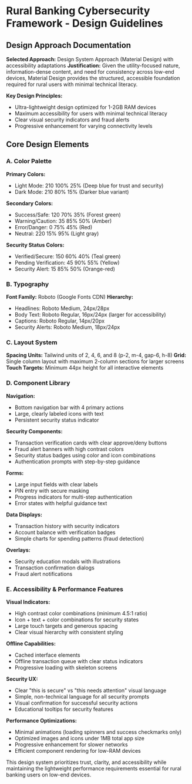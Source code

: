 # Rural Banking Cybersecurity Framework - Design Guidelines

## Design Approach Documentation

**Selected Approach:** Design System Approach (Material Design) with accessibility adaptations
**Justification:** Given the utility-focused nature, information-dense content, and need for consistency across low-end devices, Material Design provides the structured, accessible foundation required for rural users with minimal technical literacy.

**Key Design Principles:**
- Ultra-lightweight design optimized for 1-2GB RAM devices
- Maximum accessibility for users with minimal technical literacy
- Clear visual security indicators and fraud alerts
- Progressive enhancement for varying connectivity levels

## Core Design Elements

### A. Color Palette
**Primary Colors:**
- Light Mode: 210 100% 25% (Deep blue for trust and security)
- Dark Mode: 210 80% 15% (Darker blue variant)

**Secondary Colors:**
- Success/Safe: 120 70% 35% (Forest green)
- Warning/Caution: 35 85% 50% (Amber)
- Error/Danger: 0 75% 45% (Red)
- Neutral: 220 15% 95% (Light gray)

**Security Status Colors:**
- Verified/Secure: 150 60% 40% (Teal green)
- Pending Verification: 45 90% 55% (Yellow)
- Security Alert: 15 85% 50% (Orange-red)

### B. Typography
**Font Family:** Roboto (Google Fonts CDN)
**Hierarchy:**
- Headlines: Roboto Medium, 24px/28px
- Body Text: Roboto Regular, 16px/24px (larger for accessibility)
- Captions: Roboto Regular, 14px/20px
- Security Alerts: Roboto Medium, 18px/24px

### C. Layout System
**Spacing Units:** Tailwind units of 2, 4, 6, and 8 (p-2, m-4, gap-6, h-8)
**Grid:** Single column layout with maximum 2-column sections for larger screens
**Touch Targets:** Minimum 44px height for all interactive elements

### D. Component Library

**Navigation:**
- Bottom navigation bar with 4 primary actions
- Large, clearly labeled icons with text
- Persistent security status indicator

**Security Components:**
- Transaction verification cards with clear approve/deny buttons
- Fraud alert banners with high contrast colors
- Security status badges using color and icon combinations
- Authentication prompts with step-by-step guidance

**Forms:**
- Large input fields with clear labels
- PIN entry with secure masking
- Progress indicators for multi-step authentication
- Error states with helpful guidance text

**Data Displays:**
- Transaction history with security indicators
- Account balance with verification badges
- Simple charts for spending patterns (fraud detection)

**Overlays:**
- Security education modals with illustrations
- Transaction confirmation dialogs
- Fraud alert notifications

### E. Accessibility & Performance Features

**Visual Indicators:**
- High contrast color combinations (minimum 4.5:1 ratio)
- Icon + text + color combinations for security states
- Large touch targets and generous spacing
- Clear visual hierarchy with consistent styling

**Offline Capabilities:**
- Cached interface elements
- Offline transaction queue with clear status indicators
- Progressive loading with skeleton screens

**Security UX:**
- Clear "this is secure" vs "this needs attention" visual language
- Simple, non-technical language for all security prompts
- Visual confirmation for successful security actions
- Educational tooltips for security features

**Performance Optimizations:**
- Minimal animations (loading spinners and success checkmarks only)
- Optimized images and icons under 1MB total app size
- Progressive enhancement for slower networks
- Efficient component rendering for low-RAM devices

This design system prioritizes trust, clarity, and accessibility while maintaining the lightweight performance requirements essential for rural banking users on low-end devices.